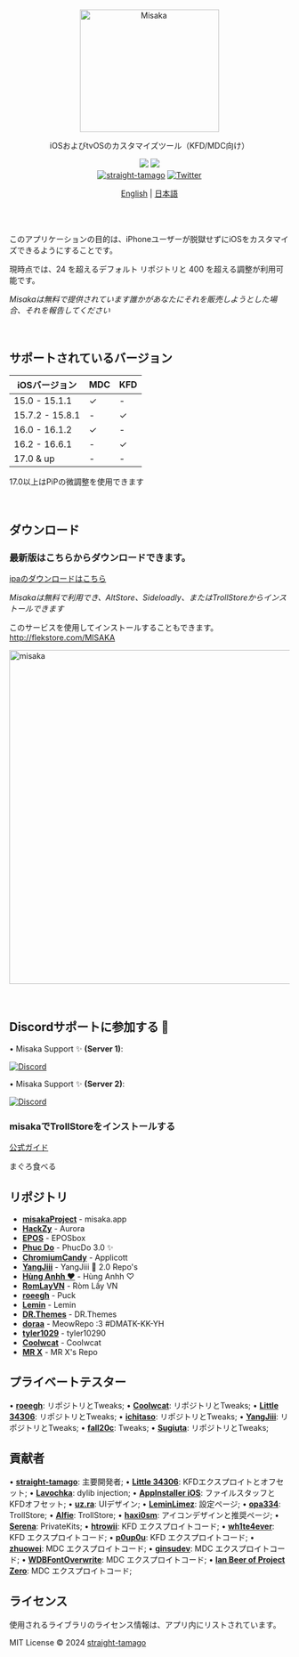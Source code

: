 <br>
<p align="center">
<a href="https://github.com/straight-tamago/misaka" target="_blank">
<img src="https://raw.githubusercontent.com/straight-tamago/misaka/main/images/IMG_2235.png" alt="Misaka" height="220" width="250"/>
</a>
</p>
<p align="center">iOSおよびtvOSのカスタマイズツール（KFD/MDC向け）</p>

<p align="center">
<a href="https://github.com/straight-tamago/misaka/releases/latest"><img src="https://img.shields.io/github/v/release/straight-tamago/misaka?color=d774d5" /></a>
<a href="https://github.com/straight-tamago/misaka/releases"><img src="https://img.shields.io/github/downloads/straight-tamago/misaka/total?color=d774d5" /></a>
<br>
<a href='https://bento.me/straight-tamago'><img align='center' alt='straight-tamago' src='https://img.shields.io/twitter/follow/straight-tamago?color=36309d&label=straight-tamago&logo=TWITTER&logoColor=white&style=flat'></a>
<a href='https://x.com/little_34306'><img align='center' alt='Twitter' src='https://img.shields.io/twitter/follow/little_34306?color=36309d&label=little_34306&logo=TWITTER&logoColor=white&style=flat'></a>
</p>
<p align="center">
  <a href="https://github.com/straight-tamago/misaka/blob/main/README.md">English</a> | <a href="https://github.com/straight-tamago/misaka/blob/main/README_JA.md">日本語</a>
</p>

<br>
<br>


このアプリケーションの目的は、iPhoneユーザーが脱獄せずにiOSをカスタマイズできるようにすることです。

現時点では、24 を超えるデフォルト リポジトリと 400 を超える調整が利用可能です。

*Misakaは無料で提供されています誰かがあなたにそれを販売しようとした場合、それを報告してください*

<br>

## サポートされているバージョン
| iOSバージョン | MDC | KFD |
| - | - | - |
| 15.0 - 15.1.1 | ✓ | - |
| 15.7.2 - 15.8.1 | - | ✓ |
| 16.0 - 16.1.2 | ✓ | - |
| 16.2 - 16.6.1 | - | ✓ |
| 17.0 & up | - | - |

17.0以上はPiPの微調整を使用できます

<br>

## ダウンロード
<h3>最新版はこちらからダウンロードできます。</h3>

[ipaのダウンロードはこちら](https://github.com/straight-tamago/misaka/releases/latest)

*Misakaは無料で利用でき、AltStore、Sideloadly、またはTrollStoreからインストールできます*


このサービスを使用してインストールすることもできます。
http://flekstore.com/MISAKA

<p align="left">
  <img src="https://raw.githubusercontent.com/straight-tamago/misaka/main/images/IMG_2236.png" alt="misaka" width="MISAKA" height="600"/>
</p>
<br>

## Discordサポートに参加する 🍉

• Misaka Support ✨ **(Server 1)**:

<a href='https://discord.gg/KSExeZVAGX'><img align='center' alt='Discord' src='https://img.shields.io/discord/1156843198799421490?color=36309d&label=DISCORD&logo=discord&logoColor=white&style=for-the-badge'></a>

• Misaka Support ✨ **(Server 2)**:

<a href='https://discord.gg/mVrPxY3X6W'><img align='center' alt='Discord' src='https://img.shields.io/discord/1074625970029477919?color=36309d&label=DISCORD&logo=discord&logoColor=white&style=for-the-badge'></a>

### misakaでTrollStoreをインストールする

[公式ガイド](https://ios.cfw.guide/installing-trollhelper-misaka/)

まぐろ食べる

## リポジトリ

- [**misakaProject**](https://discord.gg/KSExeZVAGX) - misaka.app
- [**HackZy**](https://twitter.com/hackzy01) - Aurora
- [**EPOS**](https://twitter.com/RealEPOS) - EPOSbox
- [**Phuc Do**](https://twitter.com/dobabaophuc) - PhucDo 3.0 ✨
- [**ChromiumCandy**](https://twitter.com/ChromiumCandy) - Applicott
- [**YangJiii**](https://twitter.com/duongduong0908) - YangJiii 🍉 2.0 Repo's
- [**Hùng Anhh ❤️**](https://www.facebook.com/profile.php?id=100013250296791&mibextid=LQQJ4d) - Hùng Anhh ♡
- [**RomLayVN**](https://t.me/romlayvn) - Ròm Lầy VN
- [**roeegh**](https://twitter.com/roeegh) - Puck
- [**Lemin**](https://github.com/leminlimez) - Lemin
- [**DR.Themes**](https://x.com/UAE_AD1001) - DR.Themes
- [**doraa**](https://twitter.com/d0ra727) - MeowRepo :3 #DMATK-KK-YH
- [**tyler1029**](https://discord.gg/bbJAqj7np5) - tyler10290
- [**Coolwcat**](https://twitter.com/coolwcat) - Coolwcat
- [**MR X**](https://twitter.com/mattiaskl) - MR X's Repo

## プライベートテスター

• [**roeegh**](https://twitter.com/roeegh): リポジトリとTweaks;
• [**Coolwcat**](https://twitter.com/coolwcat): リポジトリとTweaks;
• [**Little 34306**](https://twitter.com/Little_34306): リポジトリとTweaks;
• [**ichitaso**](https://twitter.com/ichitaso): リポジトリとTweaks;
• [**YangJiii**](https://twitter.com/duongduong0908): リポジトリとTweaks;
• [**fall20c**](https://twitter.com/fall20c): Tweaks;
• [**Sugiuta**](https://twitter.com/sugiuta): リポジトリとTweaks;


## 貢献者

• [**straight-tamago**](https://twitter.com/straight_tamago): 主要開発者;
• [**Little 34306**](https://twitter.com/Little_34306): KFDエクスプロイトとオフセット;
• [**Lavochka**](https://twitter.com/lavochka04): dylib injection;
• [**AppInstaller iOS**](https://twitter.com/AppInstalleriOS): ファイルスタッフとKFDオフセット;
• [**uz.ra**](https://twitter.com/ChromiumCandy): UIデザイン;
• [**LeminLimez**](https://twitter.com/LeminLimez): 設定ページ;
• [**opa334**](https://x.com/opa334dev): TrollStore;
• [**Alfie**](https://github.com/alfiecg24): TrollStore;
• [**haxi0sm**](https://twitter.com/haxi0sm): アイコンデザインと推奨ページ;
• [**Serena**](https://twitter.com/CoreSerena): PrivateKits;
• [**htrowii**](https://twitter.com/htrowii): KFD エクスプロイトコード;
• [**wh1te4ever**](https://twitter.com/wh1te4ever): KFD エクスプロイトコード;
• [**p0up0u**](https://twitter.com/_p0up0u_): KFD エクスプロイトコード;
• [**zhuowei**](https://twitter.com/zhuowei): MDC エクスプロイトコード;
• [**ginsudev**](https://twitter.com/ginsudev): MDC エクスプロイトコード;
• [**WDBFontOverwrite**](https://github.com/ginsudev/CVE-2022-46689): MDC エクスプロイトコード;
• [**Ian Beer of Project Zero**](https://twitter.com/i41nbeer): MDC エクスプロイトコード;

## ライセンス
使用されるライブラリのライセンス情報は、アプリ内にリストされています。

MIT License © 2024 [straight-tamago](https://github.com/straight-tamago)
